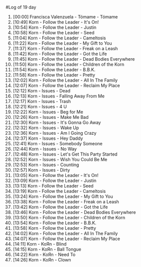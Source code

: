 #Log of 19 day

1. [00:00] Francisca Valenzuela - Tómame - Tómame
1. [10:49] Korn - Follow the Leader - It's On!
1. [10:54] Korn - Follow the Leader - Justin
1. [10:58] Korn - Follow the Leader - Seed
1. [11:04] Korn - Follow the Leader - Cameltosis
1. [11:22] Korn - Follow the Leader - My Gift to You
1. [11:37] Korn - Follow the Leader - Freak on a Leash
1. [11:42] Korn - Follow the Leader - Got the Life
1. [11:45] Korn - Follow the Leader - Dead Bodies Everywhere
1. [11:50] Korn - Follow the Leader - Children of the Korn
1. [11:54] Korn - Follow the Leader - B.B.K.
1. [11:58] Korn - Follow the Leader - Pretty
1. [12:02] Korn - Follow the Leader - All In The Family
1. [12:07] Korn - Follow the Leader - Reclaim My Place
1. [12:12] Korn - Issues - Dead
1. [12:13] Korn - Issues - Falling Away From Me
1. [12:17] Korn - Issues - Trash
1. [12:21] Korn - Issues - 4 U
1. [12:22] Korn - Issues - Beg for Me
1. [12:26] Korn - Issues - Make Me Bad
1. [12:30] Korn - Issues - It's Gonna Go Away
1. [12:32] Korn - Issues - Wake Up
1. [12:36] Korn - Issues - Am I Going Crazy
1. [12:37] Korn - Issues - Hey Daddy
1. [12:41] Korn - Issues - Somebody Someone
1. [12:44] Korn - Issues - No Way
1. [12:48] Korn - Issues - Let's Get This Party Started
1. [12:52] Korn - Issues - Wish You Could Be Me
1. [12:53] Korn - Issues - Counting
1. [12:57] Korn - Issues - Dirty
1. [13:05] Korn - Follow the Leader - It's On!
1. [13:09] Korn - Follow the Leader - Justin
1. [13:13] Korn - Follow the Leader - Seed
1. [13:19] Korn - Follow the Leader - Cameltosis
1. [13:24] Korn - Follow the Leader - My Gift to You
1. [13:38] Korn - Follow the Leader - Freak on a Leash
1. [13:42] Korn - Follow the Leader - Got the Life
1. [13:46] Korn - Follow the Leader - Dead Bodies Everywhere
1. [13:50] Korn - Follow the Leader - Children of the Korn
1. [13:54] Korn - Follow the Leader - B.B.K.
1. [13:58] Korn - Follow the Leader - Pretty
1. [14:02] Korn - Follow the Leader - All In The Family
1. [14:07] Korn - Follow the Leader - Reclaim My Place
1. [14:11] Korn - KoЯn - Blind
1. [14:15] Korn - KoЯn - Ball Tongue
1. [14:22] Korn - KoЯn - Need To
1. [14:26] Korn - KoЯn - Clown
